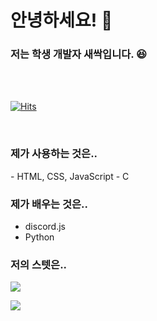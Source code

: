 <h1>안녕하세요! 👋</h1>
<h3>저는 학생 개발자 새싹입니다. 😆</h3>

<br><br>

[![Hits](https://hits.seeyoufarm.com/api/count/incr/badge.svg?url=https%3A%2F%2Fgithub.com%2Fsaesac%2Fhit-counter&count_bg=%2379C83D&title_bg=%23555555&icon=&icon_color=%23E7E7E7&title=Visits&edge_flat=false)](https://hits.seeyoufarm.com)

<br>

<h3>제가 사용하는 것은..</h3>
- HTML, CSS, JavaScript
- C

<h3>제가 배우는 것은..</h3>

- discord.js
- Python

<h3>저의 스텟은..</h3>

![](https://github-readme-stats.vercel.app/api/top-langs/?username=saesac&langs_count=8&layout=compact&theme=gotham)

![](https://github-readme-stats.vercel.app/api?username=saesac&show_icons=true&theme=gotham)
